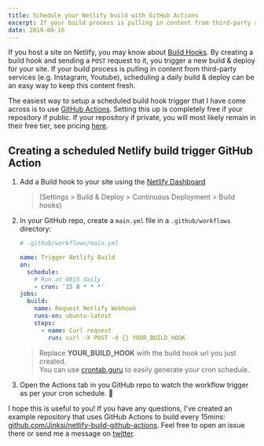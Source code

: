 ```yaml
---
title: Schedule your Netlify build with GitHub Actions
excerpt: If your build process is pulling in content from third-party services (e.g. Instagram, Youtube), scheduling a daily build & deploy can be an easy way to keep this content fresh.
date: 2019-08-16
---
```


If you host a site on Netlify, you may know about [Build Hooks](https://www.netlify.com/docs/webhooks/#incoming-webhooks). By creating a build hook and sending a `POST` request to it, you trigger a new build & deploy for your site. If your build process is pulling in content from third-party services (e.g. Instagram, Youtube), scheduling a daily build & deploy can be an easy way to keep this content fresh.

The easiest way to setup a scheduled build hook trigger that I have come across is to use [GitHub Actions](https://github.com/features/actions). Setting this up is completely free if your repository if public. If your repository if private, you will most likely remain in their free tier, see pricing [here](https://github.com/features/actions).

## Creating a scheduled Netlify build trigger GitHub Action

1. Add a Build hook to your site using the [Netlify Dashboard](https://app.netlify.com)

   > (Settings > Build & Deploy > Continuous Deployment > Build hooks)

2. In your GitHub repo, create a `main.yml` file in a `.github/workflows` directory:

   ```yaml
   # .github/workflows/main.yml

   name: Trigger Netlify Build
   on:
     schedule:
       # Run at 0815 daily
       - cron: '15 8 * * *'
   jobs:
     build:
       name: Request Netlify Webhook
       runs-on: ubuntu-latest
       steps:
         - name: Curl request
           run: curl -X POST -d {} YOUR_BUILD_HOOK
   ```

   > Replace **YOUR_BUILD_HOOK** with the build hook url you just created.  
   > You can use [crontab.guru](https://crontab.guru) to easily generate your cron schedule.

3. Open the Actions tab in you GitHub repo to watch the workflow trigger as per your cron schedule. 🎉

I hope this is useful to you! If you have any questions, I've created an example repository that uses GitHub Actions to build every 15mins: [github.com/Jinksi/netlify-build-github-actions](https://github.com/Jinksi/netlify-build-github-actions). Feel free to open an issue there or send me a message on [twitter](https://twitter.com/Jinksi).
